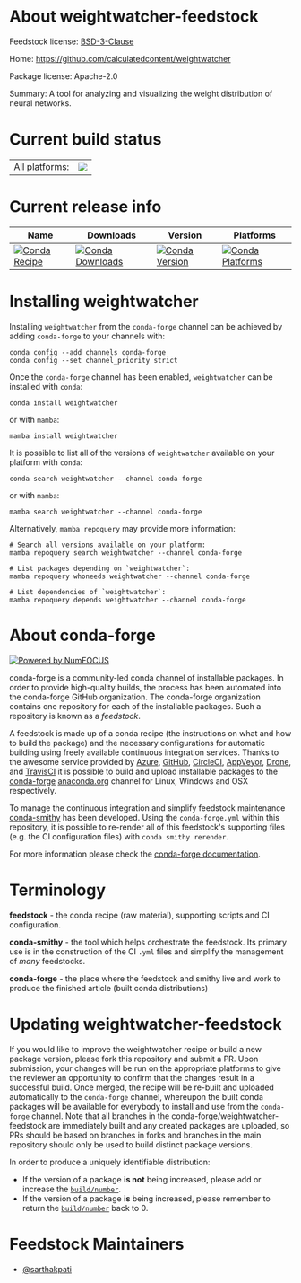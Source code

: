 About weightwatcher-feedstock
=============================

Feedstock license: [BSD-3-Clause](https://github.com/conda-forge/weightwatcher-feedstock/blob/main/LICENSE.txt)

Home: https://github.com/calculatedcontent/weightwatcher

Package license: Apache-2.0

Summary: A tool for analyzing and visualizing the weight distribution of neural networks.

Current build status
====================


<table><tr><td>All platforms:</td>
    <td>
      <a href="https://dev.azure.com/conda-forge/feedstock-builds/_build/latest?definitionId=26246&branchName=main">
        <img src="https://dev.azure.com/conda-forge/feedstock-builds/_apis/build/status/weightwatcher-feedstock?branchName=main">
      </a>
    </td>
  </tr>
</table>

Current release info
====================

| Name | Downloads | Version | Platforms |
| --- | --- | --- | --- |
| [![Conda Recipe](https://img.shields.io/badge/recipe-weightwatcher-green.svg)](https://anaconda.org/conda-forge/weightwatcher) | [![Conda Downloads](https://img.shields.io/conda/dn/conda-forge/weightwatcher.svg)](https://anaconda.org/conda-forge/weightwatcher) | [![Conda Version](https://img.shields.io/conda/vn/conda-forge/weightwatcher.svg)](https://anaconda.org/conda-forge/weightwatcher) | [![Conda Platforms](https://img.shields.io/conda/pn/conda-forge/weightwatcher.svg)](https://anaconda.org/conda-forge/weightwatcher) |

Installing weightwatcher
========================

Installing `weightwatcher` from the `conda-forge` channel can be achieved by adding `conda-forge` to your channels with:

```
conda config --add channels conda-forge
conda config --set channel_priority strict
```

Once the `conda-forge` channel has been enabled, `weightwatcher` can be installed with `conda`:

```
conda install weightwatcher
```

or with `mamba`:

```
mamba install weightwatcher
```

It is possible to list all of the versions of `weightwatcher` available on your platform with `conda`:

```
conda search weightwatcher --channel conda-forge
```

or with `mamba`:

```
mamba search weightwatcher --channel conda-forge
```

Alternatively, `mamba repoquery` may provide more information:

```
# Search all versions available on your platform:
mamba repoquery search weightwatcher --channel conda-forge

# List packages depending on `weightwatcher`:
mamba repoquery whoneeds weightwatcher --channel conda-forge

# List dependencies of `weightwatcher`:
mamba repoquery depends weightwatcher --channel conda-forge
```


About conda-forge
=================

[![Powered by
NumFOCUS](https://img.shields.io/badge/powered%20by-NumFOCUS-orange.svg?style=flat&colorA=E1523D&colorB=007D8A)](https://numfocus.org)

conda-forge is a community-led conda channel of installable packages.
In order to provide high-quality builds, the process has been automated into the
conda-forge GitHub organization. The conda-forge organization contains one repository
for each of the installable packages. Such a repository is known as a *feedstock*.

A feedstock is made up of a conda recipe (the instructions on what and how to build
the package) and the necessary configurations for automatic building using freely
available continuous integration services. Thanks to the awesome service provided by
[Azure](https://azure.microsoft.com/en-us/services/devops/), [GitHub](https://github.com/),
[CircleCI](https://circleci.com/), [AppVeyor](https://www.appveyor.com/),
[Drone](https://cloud.drone.io/welcome), and [TravisCI](https://travis-ci.com/)
it is possible to build and upload installable packages to the
[conda-forge](https://anaconda.org/conda-forge) [anaconda.org](https://anaconda.org/)
channel for Linux, Windows and OSX respectively.

To manage the continuous integration and simplify feedstock maintenance
[conda-smithy](https://github.com/conda-forge/conda-smithy) has been developed.
Using the ``conda-forge.yml`` within this repository, it is possible to re-render all of
this feedstock's supporting files (e.g. the CI configuration files) with ``conda smithy rerender``.

For more information please check the [conda-forge documentation](https://conda-forge.org/docs/).

Terminology
===========

**feedstock** - the conda recipe (raw material), supporting scripts and CI configuration.

**conda-smithy** - the tool which helps orchestrate the feedstock.
                   Its primary use is in the construction of the CI ``.yml`` files
                   and simplify the management of *many* feedstocks.

**conda-forge** - the place where the feedstock and smithy live and work to
                  produce the finished article (built conda distributions)


Updating weightwatcher-feedstock
================================

If you would like to improve the weightwatcher recipe or build a new
package version, please fork this repository and submit a PR. Upon submission,
your changes will be run on the appropriate platforms to give the reviewer an
opportunity to confirm that the changes result in a successful build. Once
merged, the recipe will be re-built and uploaded automatically to the
`conda-forge` channel, whereupon the built conda packages will be available for
everybody to install and use from the `conda-forge` channel.
Note that all branches in the conda-forge/weightwatcher-feedstock are
immediately built and any created packages are uploaded, so PRs should be based
on branches in forks and branches in the main repository should only be used to
build distinct package versions.

In order to produce a uniquely identifiable distribution:
 * If the version of a package **is not** being increased, please add or increase
   the [``build/number``](https://docs.conda.io/projects/conda-build/en/latest/resources/define-metadata.html#build-number-and-string).
 * If the version of a package **is** being increased, please remember to return
   the [``build/number``](https://docs.conda.io/projects/conda-build/en/latest/resources/define-metadata.html#build-number-and-string)
   back to 0.

Feedstock Maintainers
=====================

* [@sarthakpati](https://github.com/sarthakpati/)


